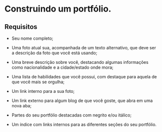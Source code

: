 # Construindo um portfólio.

## Requisitos

* Seu nome completo;

* Uma foto atual sua, acompanhada de um texto alternativo, que deve ser a descrição da foto que você está usando;

* Uma breve descrição sobre você, destacando algumas informações como nacionalidade e a cidade/estado onde mora;

* Uma lista de habilidades que você possui, com destaque para aquela de que você mais se orgulha;

* Um link interno para a sua foto;

* Um link externo para algum blog de que você goste, que abra em uma nova aba;

* Partes do seu portfólio destacadas com negrito e/ou itálico;

* Um índice com links internos para as diferentes seções do seu portfólio.
